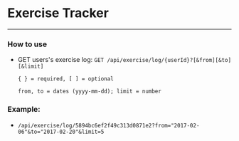# Exercise Tracker
------

### How to use

* GET users's exercise log: ```GET /api/exercise/log/{userId}?[&from][&to][&limit]```

      { } = required, [ ] = optional

      from, to = dates (yyyy-mm-dd); limit = number

### Example:

* ```/api/exercise/log/5894bc6ef2f49c313d0871e2?from="2017-02-06"&to="2017-02-20"&limit=5```
